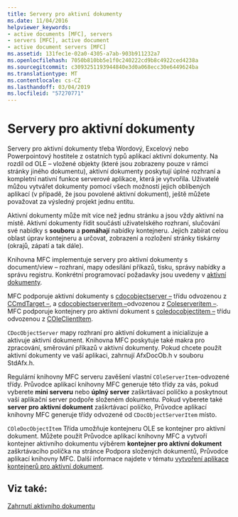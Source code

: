 ```yaml
---
title: Servery pro aktivní dokumenty
ms.date: 11/04/2016
helpviewer_keywords:
- active documents [MFC], servers
- servers [MFC], active document
- active document servers [MFC]
ms.assetid: 131fec1e-02a0-4305-a7ab-903b911232a7
ms.openlocfilehash: 7050b810bb5e1f0c240222cd9b8c4922ced4238a
ms.sourcegitcommit: c3093251193944840e3d0a068ecc30e6449624ba
ms.translationtype: MT
ms.contentlocale: cs-CZ
ms.lasthandoff: 03/04/2019
ms.locfileid: "57270771"
---
```

# <a name="active-document-servers"></a>Servery pro aktivní dokumenty

Servery pro aktivní dokumenty třeba Wordový, Excelový nebo Powerpointový hostitele z ostatních typů aplikací aktivní dokumenty. Na rozdíl od OLE – vložené objekty (které jsou zobrazeny pouze v rámci stránky jiného dokumentu), aktivní dokumenty poskytují úplné rozhraní a kompletní nativní funkce serverové aplikace, která je vytvořila. Uživatelé můžou vytvářet dokumenty pomocí všech možností jejich oblíbených aplikací (v případě, že jsou povolené aktivní dokument), ještě můžete považovat za výsledný projekt jednu entitu.

Aktivní dokumenty může mít více než jednu stránku a jsou vždy aktivní na místě. Aktivní dokumenty řídit součástí uživatelského rozhraní, slučování své nabídky s **souboru** a **pomáhají** nabídky kontejneru. Jejich zabírat celou oblast úprav kontejneru a určovat, zobrazení a rozložení stránky tiskárny (okrajů, zápatí a tak dále).

Knihovna MFC implementuje servery pro aktivní dokumenty s document/view – rozhraní, mapy odesílání příkazů, tisku, správy nabídky a správu registru. Konkrétní programovací požadavky jsou uvedeny v [aktivní dokumenty](../mfc/active-documents.md).

MFC podporuje aktivní dokumenty s [cdocobjectserver –](../mfc/reference/cdocobjectserver-class.md) třídu odvozenou z [CCmdTarget –](../mfc/reference/ccmdtarget-class.md), a [cdocobjectserveritem –](../mfc/reference/cdocobjectserveritem-class.md)odvozenou z [ Coleserveritem –](../mfc/reference/coleserveritem-class.md). MFC podporuje kontejnery pro aktivní dokument s [coledocobjectitem –](../mfc/reference/coledocobjectitem-class.md) třídu odvozenou z [COleClientItem](../mfc/reference/coleclientitem-class.md).

`CDocObjectServer` mapy rozhraní pro aktivní dokument a inicializuje a aktivuje aktivní dokument. Knihovna MFC poskytuje také makra pro zpracování, směrování příkazů v aktivní dokumenty. Pokud chcete použít aktivní dokumenty ve vaší aplikaci, zahrnují AfxDocOb.h v souboru StdAfx.h.

Regulární knihovny MFC serveru zavěšení vlastní `COleServerItem`-odvozené třídy. Průvodce aplikací knihovny MFC generuje této třídy za vás, pokud vyberete **mini serveru** nebo **úplný server** zaškrtávací políčko a poskytnout vaší aplikační server podpoře složeném dokumentu. Pokud vyberete také **server pro aktivní dokument** zaškrtávací políčko, Průvodce aplikací knihovny MFC generuje třídy odvozené od `CDocObjectServerItem` místo.

`COleDocObjectItem` Třída umožňuje kontejneru OLE se kontejner pro aktivní dokument. Můžete použít Průvodce aplikací knihovny MFC a vytvoří kontejner aktivního dokumentu výběrem **kontejner pro aktivní dokument** zaškrtávacího políčka na stránce Podpora složených dokumentů, Průvodce aplikací knihovny MFC. Další informace najdete v tématu [vytvoření aplikace kontejnerů pro aktivní dokument](../mfc/creating-an-active-document-container-application.md).

## <a name="see-also"></a>Viz také:

[Zahrnutí aktivního dokumentu](../mfc/active-document-containment.md)
